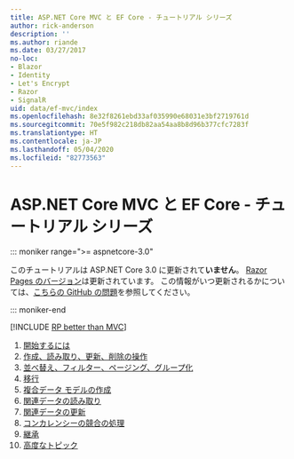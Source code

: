 ```yaml
---
title: ASP.NET Core MVC と EF Core - チュートリアル シリーズ
author: rick-anderson
description: ''
ms.author: riande
ms.date: 03/27/2017
no-loc:
- Blazor
- Identity
- Let's Encrypt
- Razor
- SignalR
uid: data/ef-mvc/index
ms.openlocfilehash: 8e32f8261ebd33af035990e68031e3bf2719761d
ms.sourcegitcommit: 70e5f982c218db82aa54aa8b8d96b377cfc7283f
ms.translationtype: HT
ms.contentlocale: ja-JP
ms.lasthandoff: 05/04/2020
ms.locfileid: "82773563"
---
```

# <a name="aspnet-core-mvc-with-ef-core---tutorial-series"></a>ASP.NET Core MVC と EF Core - チュートリアル シリーズ

::: moniker range=">= aspnetcore-3.0"

このチュートリアルは ASP.NET Core 3.0 に更新されて**いません**。 [Razor Pages のバージョン](xref:data/ef-rp/intro)は更新されています。 この情報がいつ更新されるかについては、[こちらの GitHub の問題](https://github.com/dotnet/AspNetCore.Docs/issues/13920)を参照してください。

::: moniker-end

[!INCLUDE [RP better than MVC](../../includes/RP-EF/rp-over-mvc.md)]

1. [開始するには](xref:data/ef-mvc/intro)
1. [作成、読み取り、更新、削除の操作](xref:data/ef-mvc/crud)
1. [並べ替え、フィルター、ページング、グループ化](xref:data/ef-mvc/sort-filter-page)
1. [移行](xref:data/ef-mvc/migrations)
1. [複合データ モデルの作成](xref:data/ef-mvc/complex-data-model)
1. [関連データの読み取り](xref:data/ef-mvc/read-related-data)
1. [関連データの更新](xref:data/ef-mvc/update-related-data)
1. [コンカレンシーの競合の処理](xref:data/ef-mvc/concurrency)
1. [継承](xref:data/ef-mvc/inheritance)
1. [高度なトピック](xref:data/ef-mvc/advanced)
